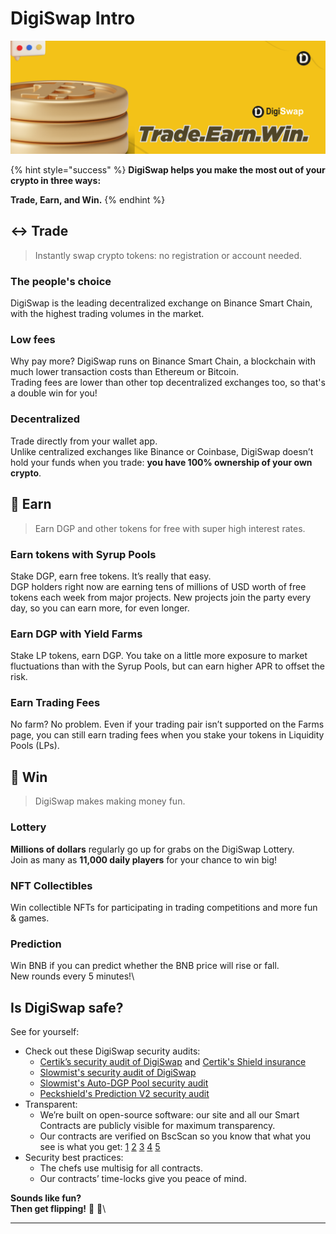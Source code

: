 # DigiSwap Intro

![](<.gitbook/assets/TradeEarnWin.png>)

{% hint style="success" %}
**DigiSwap helps you make the most out of your crypto in three ways:**

**Trade, Earn, and Win.**
{% endhint %}

## ↔️ Trade

> Instantly swap crypto tokens: no registration or account needed.

### The people's choice

DigiSwap is the leading decentralized exchange on Binance Smart Chain, with the highest trading volumes in the market.

### Low fees

Why pay more? DigiSwap runs on Binance Smart Chain, a blockchain with much lower transaction costs than Ethereum or Bitcoin.\
Trading fees are lower than other top decentralized exchanges too, so that's a double win for you!

### Decentralized

Trade directly from your wallet app.\
Unlike centralized exchanges like Binance or Coinbase, DigiSwap doesn’t hold your funds when you trade: **you have 100% ownership of your own crypto**.

## 💸 Earn

> Earn DGP and other tokens for free with super high interest rates.

### Earn tokens with Syrup Pools

Stake DGP, earn free tokens. It’s really that easy.\
DGP holders right now are earning tens of millions of USD worth of free tokens each week from major projects. New projects join the party every day, so you can earn more, for even longer.

### Earn DGP with Yield Farms

Stake LP tokens, earn DGP. You take on a little more exposure to market fluctuations than with the Syrup Pools, but can earn higher APR to offset the risk.

### Earn Trading Fees

No farm? No problem. Even if your trading pair isn’t supported on the Farms page, you can still earn trading fees when you stake your tokens in Liquidity Pools (LPs).

## 🎲 Win

> DigiSwap makes making money fun.

### Lottery

**Millions of dollars** regularly go up for grabs on the DigiSwap Lottery.\
Join as many as **11,000 daily players** for your chance to win big!

### NFT Collectibles

Win collectible NFTs for participating in trading competitions and more fun & games.

### Prediction

Win BNB if you can predict whether the BNB price will rise or fall.\
New rounds every 5 minutes!\\

## Is DigiSwap safe?

See for yourself:

* Check out these DigiSwap security audits:
  * [Certik’s security audit of DigiSwap](https://www.certik.org/projects/pancakeswap) and [Certik's Shield insurance](https://shield.certik.foundation)
  * [Slowmist's security audit of DigiSwap](https://github.com/slowmist/Knowledge-Base/blob/master/open-report/Smart%20Contract%20Security%20Audit%20Report%20%20-%20Digiswap.pdf)
  * [Slowmist's Auto-DGP Pool security audit](https://github.com/slowmist/Knowledge-Base/blob/master/open-report/Smart%20Contract%20Security%20Audit%20Report%20-%20CakeVault.pdf)
  * [Peckshield's Prediction V2 security audit](https://github.com/peckshield/publications/blob/master/audit\_reports/PeckShield-Audit-Report-Digiswap-PredictionV2-v1.0.pdf)
* Transparent:
  * We’re built on open-source software: our site and all our Smart Contracts are publicly visible for maximum transparency.
  * Our contracts are verified on BscScan so you know that what you see is what you get: [1](https://bscscan.com/address/0x10ED43C718714eb63d5aA57B78B54704E256024E) [2](https://bscscan.com/address/0x73feaa1ee314f8c655e354234017be2193c9e24e#code) [3](https://bscscan.com/address/0xbcfccbde45ce874adcb698cc183debcf17952812) [4](https://bscscan.com/address/0x1b96b92314c44b159149f7e0303511fb2fc4774f#code) [5](https://bscscan.com/address/0x92E8CeB7eAeD69fB6E4d9dA43F605D2610214E68)
* Security best practices:
  * The chefs use multisig for all contracts.
  * Our contracts’ time-locks give you peace of mind.

**Sounds like fun?**\
**Then get flipping!** 🐰 🥞\\

***
